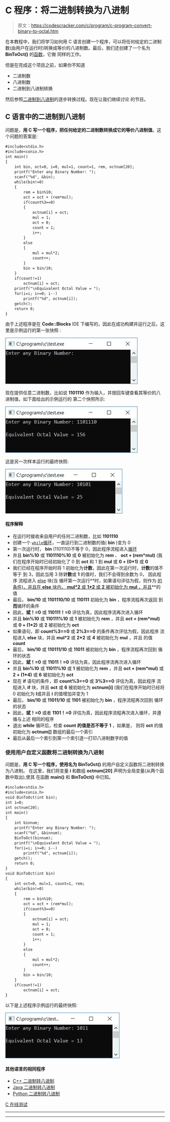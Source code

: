 # C 程序：将二进制转换为八进制

> 原文：<https://codescracker.com/c/program/c-program-convert-binary-to-octal.htm>

在本教程中，我们将学习如何用 C 语言创建一个程序，可以将任何给定的二进制数(由用户在运行时)转换成等价的八进制数。最后，我们还创建了一个名为 **BinToOct()** 的[函数](/c/c-functions.htm)，它做 同样的工作。

但是在完成这个项目之前，如果你不知道

*   二进制数
*   八进制数
*   二进制到八进制转换

然后参照[二进制到八进制](/computer-fundamental/binary-to-octal.htm)的逐步转换过程。现在让我们继续讨论 的节目。

## C 语言中的二进制到八进制

问题是，**用 C 写一个程序，把任何给定的二进制数转换成它的等价八进制值**。这个问题的答案是:

```
#include<stdio.h>
#include<conio.h>
int main()
{
    int bin, oct=0, i=0, mul=1, count=1, rem, octnum[20];
    printf("Enter any Binary Number: ");
    scanf("%d", &bin);
    while(bin!=0)
    {
        rem = bin%10;
        oct = oct + (rem*mul);
        if(count%3==0)
        {
            octnum[i] = oct;
            mul = 1;
            oct = 0;
            count = 1;
            i++;
        }
        else
        {
            mul = mul*2;
            count++;
        }
        bin = bin/10;
    }
    if(count!=1)
        octnum[i] = oct;
    printf("\nEquivalent Octal Value = ");
    for(i=i; i>=0; i--)
        printf("%d", octnum[i]);
    getch();
    return 0;
}
```

由于上述程序是在 **Code::Blocks** IDE 下编写的，因此在成功构建并运行之后，这里是示例运行的第一张快照 :

![c binary to octal conversion](img/1ba91bc4b819b791a2e69c385e4bd7fd.png)

现在提供任意二进制数，比如说 **1101110** 作为输入，并按回车键查看其等价的八进制值，如下面给出的示例运行的 第二个快照所示:

![binary to octal conversion in c](img/c71740439bf81f20c889a8511d2bb0cb.png)

这是另一次样本运行的最终快照:

![c program convert binary to octal](img/46ee27adcde06757cc13994365fa2188.png)

#### 程序解释

*   在运行时接收来自用户的任何二进制数，比如 **1101110**
*   创建一个 [`while`循环](/c/c-while-loop.htm)，一直运行到二进制数的值( **bin** )变为 0
*   第一次运行时， **bin** (1101110)不等于 0，因此程序流程进入[循环](/c/c-loops.htm)
*   并且 **bin%10** 或 **1101110%10** 或 **0** 被初始化为 **rem** 、 **oct + (rem*mul)** (我们在程序开始时已经初始化了 0 到 **oct** 和 1 到 **mul** 或 **0 + (0*1)** 或 **0**
*   我们已经在程序开始时将 1 初始化为**计数**，因此在第一次运行时，**计数**的值不等于 到 3，因此当用 3 除**计数**或 **1** 的值时，我们不会得到余数为 0， 因此程序 流程进入 [else](/c/c-if-statement.htm) 块(当 循环第一次运行**时，如果语句评估为假，则作为 [的条件)，并且在 **else** 块内， **mul*2** 或 **1*2** 或 **2** 被初始化为 **mul** ，并且](/c/c-if-statement.htm)**的值
*   最后， **bin/10** 或 **1101110/10** 或 **110111** 初始化为 **bin** ，程序流程再次返回 到**而**循环的条件
*   因此，**斌！=0** 或 **110111！=0** 评估为真，因此程序流再次进入循环
*   并且 **bin%10** 或 **110111%10** 或 **1** 被初始化为 **rem** ，并且 **oct + (rem*mul)** 或 **0 + (1*2)** 或 **2** 被初始化为 **oct**
*   如果语句，即 **count%3==0** 或 **2%3==0** 的条件再次评估为假，因此程序 流程进入 **else** 块，并且 **mul*2** 或 **2*2** 或 **4** 被初始化为 **mul** ，并且 的值 **count**
*   最后， **bin/10** 或 **110111/10** 或 **11011** 被初始化为 **bin** ，程序流程再次回到 循环的状态
*   因此，**斌！=0** 或 **11011！=0** 评估为真，因此程序流再次进入循环
*   并且 **bin%10** 或 **11011%10** 或 **1** 被初始化为 **rem** ，并且 **oct + (rem*mul)** 或 **2 + (1*4)** 或 **6** 被初始化为 **oct**
*   现在 **if** 语句的条件，即 **count%3==0** 或 **3%3==0** 评估为真，因此程序 流程进入 **if** 块，并且 **oct** 或 **6** 被初始化为 **octnum[i]** (我们在程序开始时已经将 0 初始化为 **I**或并且 **i** 的值增加并变为 1
*   最后， **bin/10** 或 **11011/10** 或 **1101** 被初始化为 **bin** ，程序流程再次回到 循环的状态
*   因此，**斌！=0** 或者 **1101！=0** 评估为真，因此程序流程再次进入循环，并遵循与上述 相同的程序
*   退出 **while** 循环后，检查 **count** **的值是否不等于 1** ，如果是， 则将 **oct** 的值初始化为 **octnum[]** 数组的最后一个索引
*   最后从最后一个索引到第一个索引逐一打印八进制数字的值

### 使用用户自定义函数将二进制转换为八进制

问题是，**用 C 写一个程序，使用名为 BinToOct()** 的用户自定义函数将二进制转换为八进制。 在这里，我们将变量 **i** 和数组 **octnum[20]** 声明为全局变量(从两个函数中取出),使其 在函数 **main()** 和 **BinToOct()** 中已知。

```
#include<stdio.h>
#include<conio.h>
void BinToOct(int bin);
int i=0;
int octnum[20];
int main()
{
    int binnum;
    printf("Enter any Binary Number: ");
    scanf("%d", &binnum);
    BinToOct(binnum);
    printf("\nEquivalent Octal Value = ");
    for(i=i; i>=0; i--)
        printf("%d", octnum[i]);
    getch();
    return 0;
}
void BinToOct(int bin)
{
    int oct=0, mul=1, count=1, rem;
    while(bin!=0)
    {
        rem = bin%10;
        oct = oct + (rem*mul);
        if(count%3==0)
        {
            octnum[i] = oct;
            mul = 1;
            oct = 0;
            count = 1;
            i++;
        }
        else
        {
            mul = mul*2;
            count++;
        }
        bin = bin/10;
    }
    if(count!=1)
        octnum[i] = oct;
}
```

以下是上述程序示例运行的最终快照:

![c binary to octal using function](img/402d47ce2a85f943cb95d71c046be6a1.png)

#### 其他语言的相同程序

*   [C++ 二进制转八进制](/cpp/program/cpp-program-convert-binary-to-octal.htm)
*   [Java 二进制转八进制](/java/program/java-program-convert-binary-to-octal.htm)
*   [Python 二进制转八进制](/python/program/python-program-convert-binary-to-octal.htm)

[C 在线测试](/exam/showtest.php?subid=2)

* * *

* * *